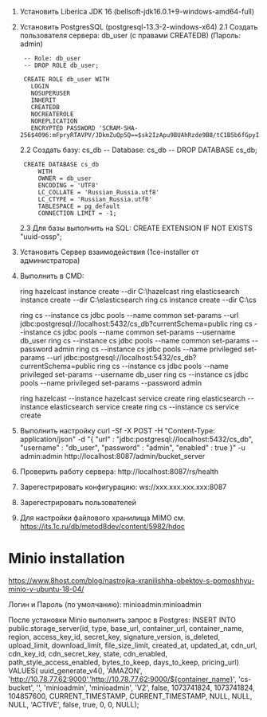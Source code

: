 1. Установить Liberica JDK 16 (bellsoft-jdk16.0.1+9-windows-amd64-full)
2. Установить PostgresSQL (postgresql-13.3-2-windows-x64) 
	2.1 Создать пользователя сервера: db_user (с правами CREATEDB) (Пароль: admin)
	
		-- Role: db_user
		-- DROP ROLE db_user;

		CREATE ROLE db_user WITH
		  LOGIN
		  NOSUPERUSER
		  INHERIT
		  CREATEDB
		  NOCREATEROLE
		  NOREPLICATION
		  ENCRYPTED PASSWORD 'SCRAM-SHA-256$4096:mFpryRTAVPV/JDkmZuQp5Q==$sk2IzApu9BUAhRzde9B8/tC1B5b6fGpyIHCwqoYzWmw=:2Ncjs2frFFpEQpZjKQQsq/ZCQgals4mqwkMI6lkS6es=';
		  
	2.2 Создать базу: cs_db
		-- Database: cs_db
		-- DROP DATABASE cs_db;
		
		CREATE DATABASE cs_db
		    WITH 
		    OWNER = db_user
		    ENCODING = 'UTF8'
		    LC_COLLATE = 'Russian_Russia.utf8'
		    LC_CTYPE = 'Russian_Russia.utf8'
		    TABLESPACE = pg_default
		    CONNECTION LIMIT = -1;
	
	2.3 Для базы выполнить на SQL:
		CREATE EXTENSION IF NOT EXISTS "uuid-ossp";
		
3. Установить Сервер взаимодействия (1ce-installer от администратора)
4. Выполнить в CMD:

	ring hazelcast instance create --dir C:\hazelcast
	ring elasticsearch instance create --dir C:\elasticsearch
	ring cs instance create --dir C:\cs

	ring cs --instance cs jdbc pools --name common set-params --url jdbc:postgresql://localhost:5432/cs_db?currentSchema=public
	ring cs --instance cs jdbc pools --name common set-params --username db_user
	ring cs --instance cs jdbc pools --name common set-params --password admin
	ring cs --instance cs jdbc pools --name privileged set-params --url jdbc:postgresql://localhost:5432/cs_db?currentSchema=public
	ring cs --instance cs jdbc pools --name privileged set-params --username db_user
	ring cs --instance cs jdbc pools --name privileged set-params --password admin

	ring hazelcast --instance hazelcast service create
	ring elasticsearch --instance elasticsearch service create
	ring cs --instance cs service create

5. Выполнить настройку
	curl -Sf -X POST -H "Content-Type: application/json" -d "{ \"url\" : \"jdbc:postgresql://localhost:5432/cs_db\", \"username\" : \"db_user\", \"password\" : \"admin\", \"enabled\" : true }" -u admin:admin http://localhost:8087/admin/bucket_server

6. Проверить работу сервера: http://localhost:8087/rs/health

7. Зарегестрировать конфигурацию:
	ws://ххх.ххх.ххх.ххх:8087
8. Зарегестрировать пользователей
9. Для настройки файлового хранилища MIMO см. https://its.1c.ru/db/metod8dev/content/5982/hdoc


# Minio installation
https://www.8host.com/blog/nastrojka-xranilishha-obektov-s-pomoshhyu-minio-v-ubuntu-18-04/

Логин и Пароль (по умолчанию): minioadmin:minioadmin

После установки Minio выполнить запрос в Postgres:
	INSERT INTO public.storage_server(id, type, base_url, container_url, container_name, region, access_key_id, secret_key, signature_version, is_deleted, upload_limit, download_limit, file_size_limit, created_at, updated_at, cdn_url, cdn_key_id, cdn_secret_key, state, cdn_enabled, path_style_access_enabled, bytes_to_keep, days_to_keep, pricing_url)
	VALUES(
	uuid_generate_v4(), 'AMAZON', 'http://10.78.77.62:9000','http://10.78.77.62:9000/${container_name}',
	'cs-bucket',
	'',
	'minioadmin',
	'minioadmin',
	'V2', false, 1073741824, 1073741824, 104857600, CURRENT_TIMESTAMP, CURRENT_TIMESTAMP, NULL, NULL, NULL, 'ACTIVE', false, true, 0, 0, NULL);
